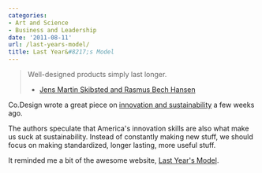 ```yaml
---
categories:
- Art and Science
- Business and Leadership
date: '2011-08-11'
url: /last-years-model/
title: Last Year&#8217;s Model
---
```


<blockquote>Well-designed products simply last longer.

- <a href="http://www.fastcodesign.com/1664485/why-american-brands-cant-get-sustainability-right">Jens Martin Skibsted and Rasmus Bech Hansen</a></blockquote>

Co.Design wrote a great piece on <a href="http://www.fastcodesign.com/1664485/why-american-brands-cant-get-sustainability-right">innovation and sustainability</a> a few weeks ago.

The authors speculate that America's innovation skills are also what make us suck at sustainability. Instead of constantly making new stuff, we should focus on making standardized, longer lasting, more useful stuff.

It reminded me a bit of the awesome website, <a href="http://lastyearsmodel.org/">Last Year's Model</a>.